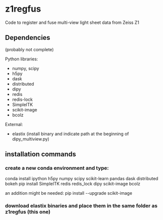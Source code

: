 # z1regfus

Code to register and fuse multi-view light sheet data from Zeiss Z1

## Dependencies

(probably not complete)

Python libraries:
- numpy, scipy
- h5py
- dask
- distributed
- dipy
- redis
- redis-lock
- SimpleITK
- scikit-image
- bcolz

External:
- elastix (install binary and indicate path at the beginning of dipy_multiview.py)

## installation commands

### create a new conda environment and type:

conda install ipython h5py numpy scipy scikit-learn pandas dask distributed bokeh
pip install SimpleITK redis redis_lock dipy scikit-image bcolz

an addition might be needed:
pip install --upgrade scikit-image

### download elastix binaries and place them in the same folder as z1regfus (this one)